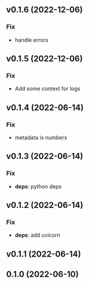 ## v0.1.6 (2022-12-06)

### Fix

- handle errors

## v0.1.5 (2022-12-06)

### Fix

- Add some context for logs

## v0.1.4 (2022-06-14)

### Fix

- metadata is numbers

## v0.1.3 (2022-06-14)

### Fix

- **deps**: python deps

## v0.1.2 (2022-06-14)

### Fix

- **deps**: add uvicorn

## v0.1.1 (2022-06-14)

## 0.1.0 (2022-06-10)
